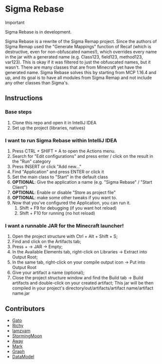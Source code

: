 # Sigma Rebase

> [!IMPORTANT]
> Sigma Rebase is in development.

Sigma Rebase is a rewrite of the Sigma Remap project.
Since the authors of Sigma Remap used the "Generate Mappings" function of Recaf (which is destructive, even for non-obfuscated names!),
which overrides every name in the jar with a generated name (e.g. Class123, field123, method123, var123).
This is okay if it was filtered to just the obfuscated names, but it wasn't.
There are many classes that are from Minecraft yet have the generated name.
Sigma Rebase solves this by starting from MCP 1.16.4 and up,
and its goal is to have all modules from Sigma Remap and not include any other classes than Sigma's.

## Instructions

### Base steps

1. Clone this repo and open it in IntelliJ IDEA
2. Set up the project (libraries, natives)

### I want to run Sigma Rebase within IntelliJ IDEA

1. Press CTRL + SHIFT + A to open the Actions menu.
2. Search for "Edit configurations" and press enter / click on the result in the "Run" category
3. Press INSERT or click "Add new..."
4. Find "Application" and press ENTER or click it
5. Set the main class to "Start" in the default class
6. **OPTIONAL**: Give the application a name (e.g. "Sigma Rebase" / "Start Client")
7. **OPTIONAL**: Enable or disable "Store as project file"
8. **OPTIONAL**: make some other tweaks if you want to.
9. Now that you've configured the Application, you can run it.
   1. Shift + F9 for debugging (if you want hot reload)
   2. Shift + F10 for running (no hot reload)

### I want a runnable JAR for the Minecraft launcher!

1. Open the project structure with Ctrl + Alt + Shift + S;
2. Find and click on the Artifacts tab;
3. Press + -> JAR -> Empty;
4. In the Available Elements tab, right-click on Libraries -> Extract into Output Root;
5. In the same tab, right-click on your compile output icon -> Put into Output Root
6. Give your artifact a name (optional);
7. Close the project structure window and find the Build tab -> Build artifacts and double-click on your created artifact;
This jar will be then compiled in your project's directory/out/artifacts/artifact name/artifact name.jar

## Contributors

- [Gato](https://github.com/gatov2)
- [Richy](https://github.com/richylotl)
- [lamzvam](https://github.com/lamzvam)
- [StormingMoon](https://github.com/StormingMoon)
- [Away](https://github.com/AwayXD)
- [Mark](https://github.com/MarkGG8181)
- [Graph](https://github.com/ccfeeX)
- [DataModel](https://github.com/DataM0del/)

